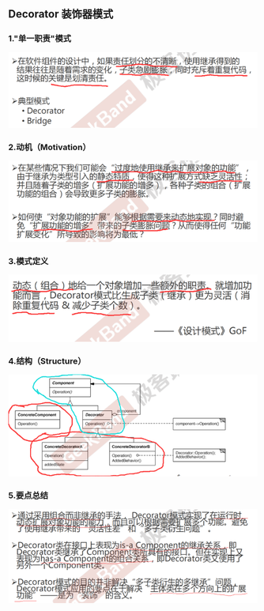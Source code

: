 <!--
 * @Author: gl401387338@gmail.com gl5644838
 * @Date: 2023-08-19 17:16:37
 * @LastEditors: gl401387338@gmail.com gl5644838
 * @LastEditTime: 2023-08-26 11:21:22
 * @FilePath: \designMode\learningNotes\6.Decorator-装饰模式.md
 * @Description: 
 * 
 * Copyright (c) 2023 by 毛利的野望, All Rights Reserved. 
-->

## Decorator 装饰器模式

### 1."单一职责"模式
![Alt text](image-46.png)

### 2.动机（Motivation）
![Alt text](image-47.png)

### 3.模式定义
![Alt text](image-48.png)

### 4.结构（Structure）
![Alt text](image-49.png)

### 5.要点总结
![Alt text](image-50.png)